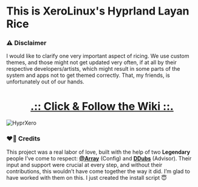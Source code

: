 # This is XeroLinux's Hyprland Layan Rice

### ⚠️ Disclaimer

I would like to clarify one very important aspect of ricing. We use custom themes, and those might not get updated very often, if at all by their respective developers/artists, which might result in some parts of the system and apps not to get themed correctly. That, my friends, is unfortunately out of our hands.

<div align="center">

# [.:: Click & Follow the Wiki ::.](https://wiki.xerolinux.xyz/hyprxero/)

</div>

![HyprXero](https://i.imgur.com/iveWUu8.jpeg)

### ❤️‍🔥 Credits

This project was a real labor of love, built with the help of two **Legendary** people I’ve come to respect: [**@Array**](hhttps://github.com/aellas) (Config) and [**DDubs**](https://github.com/dwilliam62) (Advisor). Their input and support were crucial at every step, and without their contributions, this wouldn’t have come together the way it did. I’m glad to have worked with them on this. I just created the install script 😇
